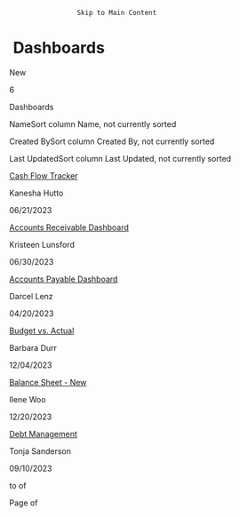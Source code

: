                      Skip to Main Content

 Dashboards
==========

New

6

Dashboards

NameSort column Name, not currently sorted

Created BySort column Created By, not currently sorted

Last UpdatedSort column Last Updated, not currently sorted

[Cash Flow Tracker](/skyux/)

Kanesha Hutto

06/21/2023

[Accounts Receivable Dashboard](/skyux/)

Kristeen Lunsford

06/30/2023

[Accounts Payable Dashboard](/skyux/)

Darcel Lenz

04/20/2023

[Budget vs. Actual](/skyux/)

Barbara Durr

12/04/2023

[Balance Sheet - New](/skyux/)

Ilene Woo

12/20/2023

[Debt Management](/skyux/)

Tonja Sanderson

09/10/2023

to of

Page of